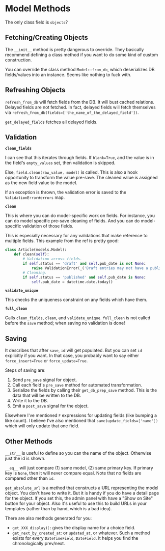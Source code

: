 # Model Methods

The only class field is `objects`?

## Fetching/Creating Objects

The `__init__` method is pretty dangerous to override. They basically
recommend defining a class method if you want to do some kind of custom
construction.

You can override the class method `Model::from_db`, which deserializes
DB fields/values into an instance. Seems like nothing to fuck with.

## Refreshing Objects

`refresh_from_db` will fetch fields from the DB. It will bust cached
relations. Delayed fields are not fetched. In fact, delayed fields will
fetch themselves via
`refresh_from_db(fields=['the_name_of_the_delayed_field'])`.

`get_delayed_fields` fetches all delayed fields.

## Validation

**`clean_fields`**

I can see that this iterates through fields. If `blank=True`, and the
value is in the field's `empty_values` set, then validation is skipped.

Else, `field.clean(raw_value, model)` is called. This is also a hook
opportunity to transform the value pre-save. The cleaned value is
assigned as the new field value to the model.

If an exception is thrown, the validation error is saved to the
`ValidationError#errors` map.

**`clean`**

This is where you can do model-specific work on fields. For instance,
you can do model specific pre-save cleaning of fields. And you can do
model-specific validation of those fields.

This is especially necessary for any validations that make reference to
multiple fields. This example from the ref is pretty good:

```python
class Article(models.Model):
    def clean(self):
        # Validation across fields.
        if self.status == 'draft' and self.pub_date is not None:
            raise ValidationError(_('Draft entries may not have a publication date.'))
        # Cleaning.
        if self.status == 'published' and self.pub_date is None:
            self.pub_date = datetime.date.today()
```

**`validate_unique`**

This checks the uniqueness constraint on any fields which have them.

**`full_clean`**

Calls `clean_fields`, `clean`, and `validate_unique`. `full_clean` is
not called before the `save` method; when saving no validation is done!

## Saving

It describes that after `save`, `id` will get populated. But you can set
`id` explicitly if you want. In that case, you probably want to say
either `force_insert=True` or `force_update=True`.

Steps of saving are:

1. Send `pre_save` signal for object.
2. Call each field's `pre_save` method for automated transformation.
3. Serialize the fields by calling their `get_db_prep_save` method. This
   is the data that will be written to the DB.
4. Write it to the DB.
5. Emit a `post_save` signal for the object.

Elsewhere I've mentioned `F` expressions for updating fields (like
bumping a like count). I believe I've also mentioned that
`save(update_fields=['name'])` which will only update that one field.

## Other Methods

`__str__` is useful to define so you can the name of the object.
Otherwise just the id is shown.

`__eq__` will just compare (1) same model, (2) same primary key. If
primary key is `None`, then it will never compare equal. Note that no
fields are compared other than `id`.

`get_absolute_url` is a method that constructs a URL representing the
model object. You don't have to write it. But it is handy if you do have
a detail page for the object. If you set this, the admin panel with have
a "Show on Site" button for your object. Also it's useful to use this to
build URLs in your templates (rather than by hand, which is a bad idea).

There are also methods generated for you:

* `get_XXX_display()`: gives the display name for a choice field.
* `get_next_by_created_at`: or `updated_at`, or whatever. Such a method
  exists for every `DateTimeField`, `DateField`. It helps you find the
  chronologically prev/next.
